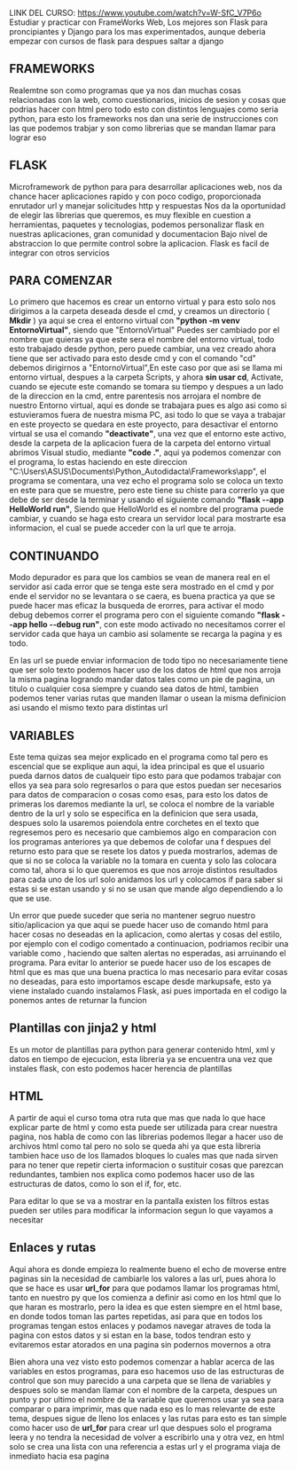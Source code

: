 LINK DEL CURSO: https://www.youtube.com/watch?v=W-SfC_V7P6o
Estudiar y practicar con FrameWorks Web, Los mejores son Flask para proncipiantes y Django para los mas experimentados, aunque deberia empezar con cursos de flask para despues saltar a django

## FRAMEWORKS 
Realemtne son como programas que ya nos dan muchas cosas relacionadas con la web, como cuestionarios, inicios de sesion y cosas que podrias hacer con html pero todo esto con distintos lenguajes como seria python, para esto los frameworks nos dan una serie de instrucciones con las que podemos trabjar y son como librerias que se mandan llamar para lograr eso


## FLASK
Microframework de python para para desarrollar aplicaciones web, nos da chance hacer aplicaciones rapido y con poco codigo, proporcionada enrutador url y manejar solicitudes http y respuestas
Nos da la oportunidad de elegir las librerias que queremos, es muy flexible en cuestion a herramientas, paquetes y tecnologias, podemos personalizar flask en nuestras aplicaciones, gran comunidad y documentacion
Bajo nivel de abstraccion lo que permite control sobre la aplicacion. Flask es facil de integrar con otros servicios

## PARA COMENZAR
Lo primero que hacemos es crear un entorno virtual y para esto solo nos dirigimos a la carpeta deseada desde el cmd, y creamos un directorio ( **Mkdir**  ) ya aqui se crea el entorno virtual con **"python -m venv EntornoVirtual"**, siendo que "EntornoVirtual" Puedes ser cambiado por el nombre que quieras ya que este sera el nombre del entorno virtual, todo esto trabajado desde python, pero puede cambiar, una vez creado ahora tiene que ser activado para esto desde cmd y con el comando "cd" debemos dirigirnos a "EntornoVirtual",En este caso por que asi se llama mi entorno virtual, despues a la carpeta Scripts, y ahora **sin usar cd**, Activate, cuando se ejecute este comando se tomara su tiempo y despues a un lado de la direccion en la cmd, entre parentesis nos arrojara el nombre de nuestro Entorno virtual, aqui es donde se trabajara pues es algo asi como si estuvieramos fuera de nuestra misma PC, asi todo lo que se vaya a trabajar en este proyecto se quedara en este proyecto, para desactivar el entorno virtual se usa el comando **"deactivate"**, una vez que el entorno este activo, desde la carpeta de la aplicacion fuera de la carpeta del entorno virtual abrimos Visual studio, mediante **"code ."**, aqui ya podemos comenzar con el programa, lo estas haciendo en este direccion "C:\Users\ASUS\Documents\Python_Autodidacta\Frameworks\app", el programa se comentara, una vez echo el programa solo se coloca un texto en este para que se muestre, pero este tiene su chiste para correrlo ya que debe de ser desde la terminar y usando el siguiente comando **"flask --app HelloWorld run"**, Siendo que HelloWorld es el nombre del programa puede cambiar, y cuando se haga esto creara un servidor local para mostrarte esa informacion, el cual se puede acceder con la url que te arroja. 

## CONTINUANDO

Modo depurador es para que los cambios se vean de manera real en el servidor asi cada error que se tenga este sera mostrado en el cmd y por ende el servidor no se levantara o se caera, es buena practica ya que se puede hacer mas eficaz la busqueda de erorres, para activar el modo debug debemos correr el programa pero con el siguiente comando **"flask --app hello --debug run"**, con este modo activado no necesitamos correr el servidor cada que haya un cambio asi solamente se recarga la pagina y es todo.

En las url se puede enviar informacion de todo tipo no necesariamente tiene que ser solo texto podemos hacer uso de los datos de html que nos arroja la misma pagina logrando mandar datos tales como un pie de pagina, un titulo o cualquier cosa siempre y cuando sea datos de html, tambien podemos tener varias rutas que manden llamar o usean la misma definicion asi usando el mismo texto para distintas url


## VARIABLES

Este tema quizas sea mejor explicado en el programa como tal pero es escencial que se explique aun aqui, la idea principal es que el usuario pueda darnos datos de cualqueir tipo esto para que podamos trabajar con ellos ya sea para solo regresarlos o para que estos puedan ser necesarios para datos de comparacion o cosas como esas, para esto los datos de primeras los daremos mediante la url, se coloca el nombre de la variable dentro de la url y solo se especifica en la definicion que sera usada, despues solo la usaremos poiendola entre corchetes en el texto que regresemos pero es necesario que cambiemos algo en comparacion con los programas anteriores ya que debemos de colofar una f despues del returno esto para que se resete los datos y pueda mostrarlos, ademas de que si no se coloca la variable no la tomara en cuenta y solo las colocara como tal, ahora si lo que queremos es que nos arroje 
distintos resultados para cada uno de los url solo anidamos los url y colocamos if para saber si estas si se estan usando y si no se usan que mande algo dependiendo a lo que se use.

Un error que puede suceder que seria no mantener segruo nuestro sitio/aplicacion ya que aqui se puede hacer uso de comando html para hacer cosas no deseadas en la aplicacion, como alertas y cosas del estilo, por ejemplo con el codigo comentado a continuacion, podriamos recibir una variable como  <script>alert("CHUPALA")</script>, haciendo que salten alertas no esperadas, asi arruinando el programa. Para evitar lo anterior se puede hacer uso de los escapes de html que es mas que una buena practica lo mas necesario para evitar cosas no deseadas, para esto importamos escape desde markupsafe, esto ya viene instalado cuando instalamos Flask, asi pues importada en el codigo la ponemos antes de returnar la funcion

## Plantillas con jinja2 y html
Es un motor de plantillas para python para generar contenido html, xml y datos en tiempo de ejecucion, esta libreria ya se encuentra una vez que instales flask, con esto podemos hacer herencia de plantillas

## HTML
A partir de aqui el curso toma otra ruta que mas que nada lo que hace explicar parte de html y como esta puede ser utilizada para crear nuestra pagina, nos habla de como con las librerias podemos llegar a hacer uso de archivos html como tal pero no solo se queda ahi ya que esta libreria tambien hace uso de los llamados bloques lo cuales mas que nada sirven para no tener que repetir cierta informacion o sustituir cosas que parezcan redundantes, tambien nos explica como podemos hacer uso de las estructuras de datos, como lo son el if, for, etc.

Para editar lo que se va a mostrar en la pantalla existen los filtros estas pueden ser utiles para modificar la informacion segun lo que vayamos a necesitar

## Enlaces y rutas
Aqui ahora es donde empieza lo realmente bueno el echo de moverse entre paginas sin la necesidad de cambiarle los valores a las url, pues ahora lo que se hace es usar **url_for** para que podamos llamar los programas html, tanto en nuestro py que los comienza a definir asi como en los html que lo que haran es mostrarlo, pero la idea es que esten siempre en el html base, en donde todos toman las partes repetidas, asi para que en todos los programas tengan estos enlaces y podamos navegar atraves de toda la pagina con estos datos y si estan en la base, todos tendran esto y evitaremos estar atorados en una pagina sin podernos movernos a otra

Bien ahora una vez visto esto podemos comenzar a hablar acerca de las variables en estos programas, para eso hacemos uso de las estructuras de control que son muy parecido a una carpeta que se llena de variables y despues solo se mandan llamar con el nombre de la carpeta, despues un punto y por ultimo el nombre de la variable que queremos usar ya sea para comparar o para imprimir, mas que nada eso es lo mas relevante de este tema, despues sigue de lleno los enlaces y las rutas para esto es tan simple como hacer uso de **url_for** para crear url que despues solo el programa leera y no tendra la necesidad de volver a escribirlo una y otra vez, en html solo se crea una lista con una referencia a estas url y el programa viaja de inmediato hacia esa pagina